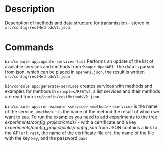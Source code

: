 # Description
Description of methods and data structure for transmission - stored in `src/config/restMethodsV2.json`

# Commands
`bin/console app:update-services-list` Performs an update of the list of available services and methods from `Swager OpenAPI`. 
The data is parsed from json, which can be placed in `openAPI.json`, the result is written `src/config/restMethodsV2.json`

`bin/console app:generate-services` creates services with methods and examples for methods in `examples/RESTv2`,
a list services and their methods are read from `src/config/restMethodsV2.json`

`bin/console app:run-example <service> <method>` - `<service>` is the name of the service, `<method>` - is the name of the method the result of which we want to see.
To run the examples you need to add experiments to the tree
_experiments/config_project/creds/_ - with a certificate and a key
_experiments/config_project/links/config.json_ from JSON contains a link to the API `url.rest`, the name of the certificate file
`crt`, the name of the file with the key `key`, and the password `pass`